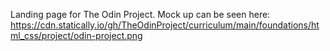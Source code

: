 Landing page for The Odin Project. Mock up can be seen here: https://cdn.statically.io/gh/TheOdinProject/curriculum/main/foundations/html_css/project/odin-project.png
